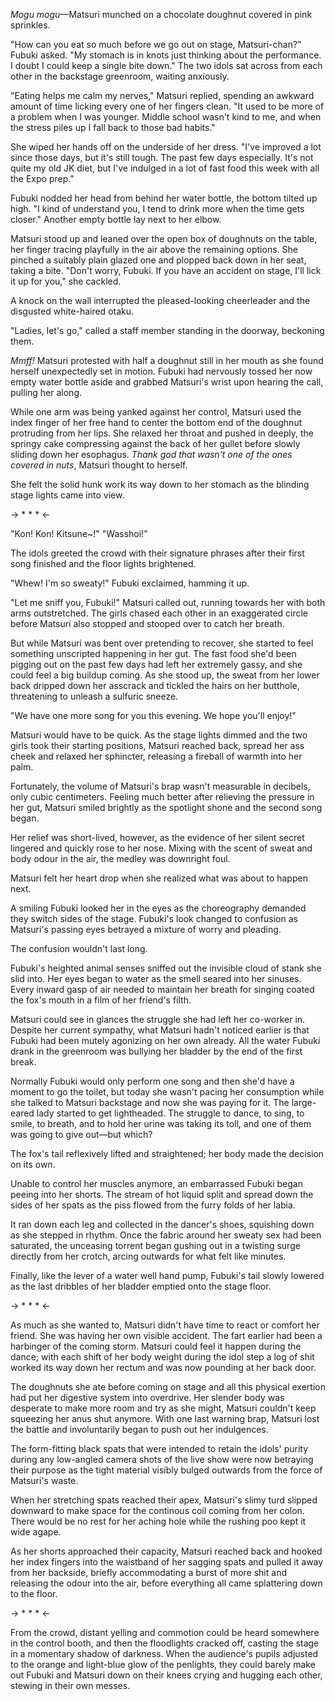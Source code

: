 *Mogu mogu*—Matsuri munched on a chocolate doughnut covered in pink sprinkles.

"How can you eat so much before we go out on stage, Matsuri-chan?" Fubuki asked. "My stomach is in knots just thinking about the performance. I doubt I could keep a single bite down." The two idols sat across from each other in the backstage greenroom, waiting anxiously.

"Eating helps me calm my nerves," Matsuri replied, spending an awkward amount of time licking every one of her fingers clean. "It used to be more of a problem when I was younger. Middle school wasn't kind to me, and when the stress piles up I fall back to those bad habits."

She wiped her hands off on the underside of her dress. "I've improved a lot since those days, but it's still tough. The past few days especially. It's not quite my old JK diet, but I've indulged in a lot of fast food this week with all the Expo prep."

Fubuki nodded her head from behind her water bottle, the bottom tilted up high. "I kind of understand you, I tend to drink more when the time gets closer." Another empty bottle lay next to her elbow.

Matsuri stood up and leaned over the open box of doughnuts on the table, her finger tracing playfully in the air above the remaining options. She pinched a suitably plain glazed one and plopped back down in her seat, taking a bite. "Don't worry, Fubuki. If you have an accident on stage, I'll lick it up for you," she cackled.

A knock on the wall interrupted the pleased-looking cheerleader and the disgusted white-haired otaku.

"Ladies, let's go," called a staff member standing in the doorway, beckoning them.

*Mmff!* Matsuri protested with half a doughnut still in her mouth as she found herself unexpectedly set in motion. Fubuki had nervously tossed her now empty water bottle aside and grabbed Matsuri's wrist upon hearing the call, pulling her along.

While one arm was being yanked against her control, Matsuri used the index finger of her free hand to center the bottom end of the doughnut protruding from her lips. She relaxed her throat and pushed in deeply, the springy cake compressing against the back of her gullet before slowly sliding down her esophagus. *Thank god that wasn't one of the ones covered in nuts*, Matsuri thought to herself.

She felt the solid hunk work its way down to her stomach as the blinding stage lights came into view.

-> * * * <-

"Kon! Kon! Kitsune~!" "Wasshoi!"

The idols greeted the crowd with their signature phrases after their first song finished and the floor lights brightened.

"Whew! I'm so sweaty!" Fubuki exclaimed, hamming it up.

"Let me sniff you, Fubuki!" Matsuri called out, running towards her with both arms outstretched. The girls chased each other in an exaggerated circle before Matsuri also stopped and stooped over to catch her breath.

But while Matsuri was bent over pretending to recover, she started to feel something unscripted happening in her gut. The fast food she'd been pigging out on the past few days had left her extremely gassy, and she could feel a big buildup coming. As she stood up, the sweat from her lower back dripped down her asscrack and tickled the hairs on her butthole, threatening to unleash a sulfuric sneeze.

"We have one more song for you this evening. We hope you'll enjoy!"

Matsuri would have to be quick. As the stage lights dimmed and the two girls took their starting positions, Matsuri reached back, spread her ass cheek and relaxed her sphincter, releasing a fireball of warmth into her palm.

Fortunately, the volume of Matsuri's brap wasn't measurable in decibels, only cubic centimeters. Feeling much better after relieving the pressure in her gut, Matsuri smiled brightly as the spotlight shone and the second song began.

Her relief was short-lived, however, as the evidence of her silent secret lingered and quickly rose to her nose. Mixing with the scent of sweat and body odour in the air, the medley was downright foul.

Matsuri felt her heart drop when she realized what was about to happen next.

A smiling Fubuki looked her in the eyes as the choreography demanded they switch sides of the stage. Fubuki's look changed to confusion as Matsuri's passing eyes betrayed a mixture of worry and pleading.

The confusion wouldn't last long.

Fubuki's heighted animal senses sniffed out the invisible cloud of stank she slid into. Her eyes began to water as the smell seared into her sinuses. Every inward gasp of air needed to maintain her breath for singing coated the fox's mouth in a film of her friend's filth.

Matsuri could see in glances the struggle she had left her co-worker in. Despite her current sympathy, what Matsuri hadn't noticed earlier is that Fubuki had been mutely agonizing on her own already. All the water Fubuki drank in the greenroom was bullying her bladder by the end of the first break.

Normally Fubuki would only perform one song and then she'd have a moment to go the toilet, but today she wasn't pacing her consumption while she talked to Matsuri backstage and now she was paying for it. The large-eared lady started to get lightheaded. The struggle to dance, to sing, to smile, to breath, and to hold her urine was taking its toll, and one of them was going to give out—but which?

The fox's tail reflexively lifted and straightened; her body made the decision on its own.

Unable to control her muscles anymore, an embarrassed Fubuki began peeing into her shorts. The stream of hot liquid split and spread down the sides of her spats as the piss flowed from the furry folds of her labia.

It ran down each leg and collected in the dancer's shoes, squishing down as she stepped in rhythm. Once the fabric around her sweaty sex had been saturated, the unceasing torrent began gushing out in a twisting surge directly from her crotch, arcing outwards for what felt like minutes.

Finally, like the lever of a water well hand pump, Fubuki's tail slowly lowered as the last dribbles of her bladder emptied onto the stage floor.

-> * * * <-

As much as she wanted to, Matsuri didn't have time to react or comfort her friend. She was having her own visible accident. The fart earlier had been a harbinger of the coming storm. Matsuri could feel it happen during the dance; with each shift of her body weight during the idol step a log of shit worked its way down her rectum and was now pounding at her back door.

The doughnuts she ate before coming on stage and all this physical exertion had put her digestive system into overdrive. Her slender body was desperate to make more room and try as she might, Matsuri couldn't keep squeezing her anus shut anymore. With one last warning brap, Matsuri lost the battle and involuntarily began to push out her indulgences.

The form-fitting black spats that were intended to retain the idols' purity during any low-angled camera shots of the live show were now betraying their purpose as the tight material visibly bulged outwards from the force of Matsuri's waste.

When her stretching spats reached their apex, Matsuri's slimy turd slipped downward to make space for the continous coil coming from her colon. There would be no rest for her aching hole while the rushing poo kept it wide agape.

As her shorts approached their capacity, Matsuri reached back and hooked her index fingers into the waistband of her sagging spats and pulled it away from her backside, briefly accommodating a burst of more shit and releasing the odour into the air, before everything all came splattering down to the floor.

-> * * * <-

From the crowd, distant yelling and commotion could be heard somewhere in the control booth, and then the floodlights cracked off, casting the stage in a momentary shadow of darkness. When the audience's pupils adjusted to the orange and light-blue glow of the penlights, they could barely make out Fubuki and Matsuri down on their knees crying and hugging each other, stewing in their own messes.
